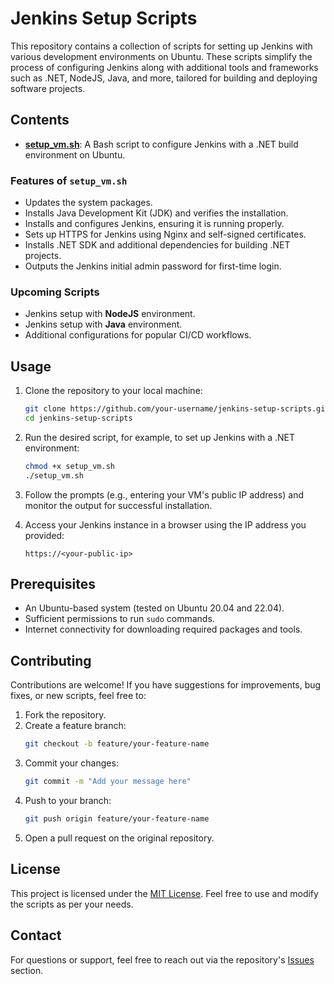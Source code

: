 # Jenkins Setup Scripts

This repository contains a collection of scripts for setting up Jenkins with various development environments on Ubuntu. These scripts simplify the process of configuring Jenkins along with additional tools and frameworks such as .NET, NodeJS, Java, and more, tailored for building and deploying software projects.

## Contents

- **[setup_vm.sh](setup_vm.sh)**: A Bash script to configure Jenkins with a .NET build environment on Ubuntu.

### Features of `setup_vm.sh`

- Updates the system packages.
- Installs Java Development Kit (JDK) and verifies the installation.
- Installs and configures Jenkins, ensuring it is running properly.
- Sets up HTTPS for Jenkins using Nginx and self-signed certificates.
- Installs .NET SDK and additional dependencies for building .NET projects.
- Outputs the Jenkins initial admin password for first-time login.

### Upcoming Scripts

- Jenkins setup with **NodeJS** environment.
- Jenkins setup with **Java** environment.
- Additional configurations for popular CI/CD workflows.

## Usage

1. Clone the repository to your local machine:

   ```bash
   git clone https://github.com/your-username/jenkins-setup-scripts.git
   cd jenkins-setup-scripts
   ```

2. Run the desired script, for example, to set up Jenkins with a .NET environment:

   ```bash
   chmod +x setup_vm.sh
   ./setup_vm.sh
   ```

3. Follow the prompts (e.g., entering your VM's public IP address) and monitor the output for successful installation.

4. Access your Jenkins instance in a browser using the IP address you provided:
   ```
   https://<your-public-ip>
   ```

## Prerequisites

- An Ubuntu-based system (tested on Ubuntu 20.04 and 22.04).
- Sufficient permissions to run `sudo` commands.
- Internet connectivity for downloading required packages and tools.

## Contributing

Contributions are welcome! If you have suggestions for improvements, bug fixes, or new scripts, feel free to:

1. Fork the repository.
2. Create a feature branch:
   ```bash
   git checkout -b feature/your-feature-name
   ```
3. Commit your changes:
   ```bash
   git commit -m "Add your message here"
   ```
4. Push to your branch:
   ```bash
   git push origin feature/your-feature-name
   ```
5. Open a pull request on the original repository.

## License

This project is licensed under the [MIT License](LICENSE). Feel free to use and modify the scripts as per your needs.

## Contact

For questions or support, feel free to reach out via the repository's [Issues](https://github.com/your-username/jenkins-setup-scripts/issues) section.
